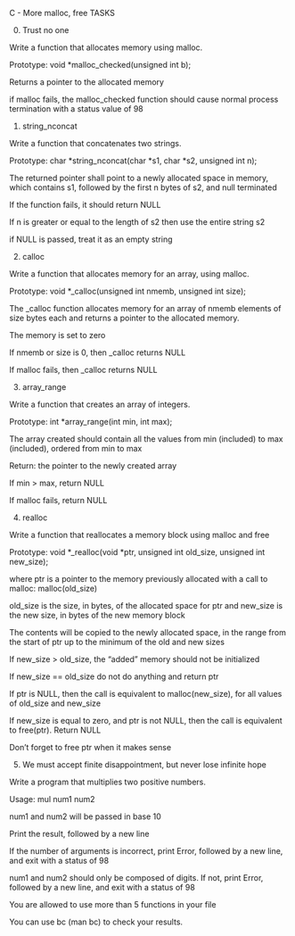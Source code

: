 C - More malloc, free
TASKS
		
0. Trust no one
		
Write a function that allocates memory using malloc.
		

		
Prototype: void *malloc_checked(unsigned int b);
		

		
Returns a pointer to the allocated memory
		

		
if malloc fails, the malloc_checked function should cause normal process termination with a status value of 98
		

		
1. string_nconcat
		
Write a function that concatenates two strings.
		

		
Prototype: char *string_nconcat(char *s1, char *s2, unsigned int n);
		

		
The returned pointer shall point to a newly allocated space in memory, which contains s1, followed by the first n bytes of s2, and null terminated
		

		
If the function fails, it should return NULL
		

		
If n is greater or equal to the length of s2 then use the entire string s2
		

		
if NULL is passed, treat it as an empty string
		

		
2. calloc
		
Write a function that allocates memory for an array, using malloc.
		

		
Prototype: void *_calloc(unsigned int nmemb, unsigned int size);
		

		
The _calloc function allocates memory for an array of nmemb elements of size bytes each and returns a pointer to the allocated memory.
		

		
The memory is set to zero
		

		
If nmemb or size is 0, then _calloc returns NULL
		

		
If malloc fails, then _calloc returns NULL
		

		
3. array_range
		
Write a function that creates an array of integers.
		

		
Prototype: int *array_range(int min, int max);
		

		
The array created should contain all the values from min (included) to max (included), ordered from min to max
		

		
Return: the pointer to the newly created array
		

		
If min > max, return NULL
		

		
If malloc fails, return NULL
		

		
4. realloc
		
Write a function that reallocates a memory block using malloc and free
		

		
Prototype: void *_realloc(void *ptr, unsigned int old_size, unsigned int new_size);
		

		
where ptr is a pointer to the memory previously allocated with a call to malloc: malloc(old_size)
		

		
old_size is the size, in bytes, of the allocated space for ptr and new_size is the new size, in bytes of the new memory block
		

		
The contents will be copied to the newly allocated space, in the range from the start of ptr up to the minimum of the old and new sizes
		

		
If new_size > old_size, the “added” memory should not be initialized
		

		
If new_size == old_size do not do anything and return ptr
		

		
If ptr is NULL, then the call is equivalent to malloc(new_size), for all values of old_size and new_size
		

		
If new_size is equal to zero, and ptr is not NULL, then the call is equivalent to free(ptr). Return NULL
		

		
Don’t forget to free ptr when it makes sense
		

		
5. We must accept finite disappointment, but never lose infinite hope
		
Write a program that multiplies two positive numbers.
		

		
Usage: mul num1 num2
		

		
num1 and num2 will be passed in base 10
		

		
Print the result, followed by a new line
		

		
If the number of arguments is incorrect, print Error, followed by a new line, and exit with a status of 98
		

		
num1 and num2 should only be composed of digits. If not, print Error, followed by a new line, and exit with a status of 98
		

		
You are allowed to use more than 5 functions in your file
		

		
You can use bc (man bc) to check your results.

